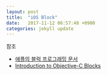 ```yaml
---
layout: post
title:  "iOS Block"
date:   2017-11-12 06:57:48 +0900
categories: jekyll update
---
```


참조
* [애플의 블럭 프로그래밍 문서](https://developer.apple.com/library/content/documentation/Cocoa/Conceptual/Blocks/Articles/00_Introduction.html#//apple_ref/doc/uid/TP40007502-CH1-SW1)
* [Introduction to Objective-C Blocks](https://www.appcoda.com/objective-c-blocks-tutorial/)